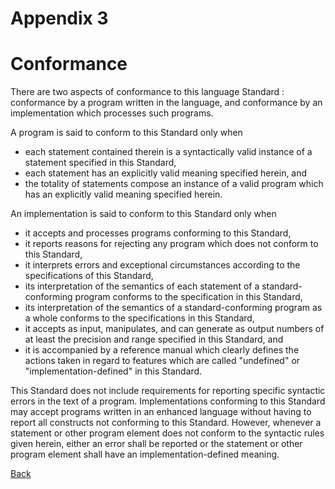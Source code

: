 # Appendix 3
# Conformance

There are two aspects of conformance to this language Standard : conformance by a program written in the language, and conformance by an implementation which processes such programs. 

A program is said to conform to this Standard only when 

- each statement contained therein is a syntactically valid instance of a statement specified in this Standard, 
- each statement has an explicitly valid meaning specified herein, and
- the totality of statements compose an instance of a valid program which has an explicitly valid meaning specified herein. 

An implementation is said to conform to this Standard only when 

- it accepts and processes programs conforming to this Standard,
- it reports reasons for rejecting any program which does not conform to this Standard,
- it interprets errors and exceptional circumstances according to the specifications of this Standard,
- its interpretation of the semantics of each statement of a standard-conforming program conforms to the specification in this Standard, 
- its interpretation of the semantics of a standard-conforming program as a whole conforms to the specifications in this Standard,
- it accepts as input, manipulates, and can generate as output numbers of at least the precision and range specified in this Standard, and
- it is accompanied by a reference manual which clearly defines the actions taken in regard to features which are called "undefined" or "implementation-defined" in this Standard. 

This Standard does not include requirements for reporting specific syntactic errors in the text of a program. Implementations conforming to this Standard may accept programs written in an enhanced language without having to report all constructs not conforming to this Standard. However, whenever a statement or other program element does not conform to the syntactic rules given herein, either an error shall be reported or the statement or other program element shall have an implementation-defined meaning.

[Back](./)